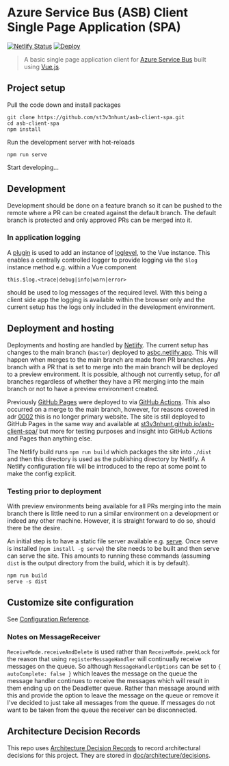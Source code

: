 # Azure Service Bus (ASB) Client Single Page Application (SPA)

[![Netlify Status](https://api.netlify.com/api/v1/badges/faddd526-b59a-49cb-b5c5-6c8eac0bfe17/deploy-status)](https://app.netlify.com/sites/asbc/deploys)
[![Deploy](https://github.com/st3v3nhunt/asb-client-spa/workflows/Deploy/badge.svg)](https://github.com/st3v3nhunt/asb-client-spa/actions?query=workflow%3ADeploy)

> A basic single page application client for
  [Azure Service Bus](https://docs.microsoft.com/en-us/azure/service-bus-messaging/service-bus-messaging-overview)
  built using [Vue.js](https://vuejs.org/).

## Project setup

Pull the code down and install packages
```
git clone https://github.com/st3v3nhunt/asb-client-spa.git
cd asb-client-spa
npm install
```

Run the development server with hot-reloads
```
npm run serve
```

Start developing...

## Development

Development should be done on a feature branch so it can be pushed to the
remote where a PR can be created against the default branch. The default branch
is protected and only approved PRs can be merged into it.

### In application logging

A [plugin](./src/plugins/logger.js) is used to add an instance of
[loglevel](https://www.npmjs.com/package/loglevel), to the Vue instance. This
enables a centrally controlled logger to provide logging via the `$log`
instance method e.g. within a Vue component
```
this.$log.<trace|debug|info|warn|error>
```
should be used to log messages of the required level. With this being a client
side app the logging is available within the browser only and the current setup
has the logs only included in the development environment.

## Deployment and hosting

Deployments and hosting are handled by [Netlify](https://www.netlify.com/). The
current setup has changes to the main branch (`master`) deployed to
[asbc.netlify.app](https://asbc.netlify.app/). This will happen when merges to
the main branch are made from PR branches. Any branch with a PR that is set to
merge into the main branch will be deployed to a preview environment. It is
possible, although not currently setup, for _all_ branches regardless of
whether they have a PR merging into the main branch or not to have a preview
environment created.

Previously [GitHub Pages](https://pages.github.com/) were deployed to via
[GitHub Actions](https://github.com/features/actions). This also occurred on a
merge to the main branch, however, for reasons covered in adr
[0002](./doc/adr/0002-use-netlify-for-deployments-and-hosting.md) this is no
longer primary website. The site is still deployed to GitHub Pages in the same
way and available at
[st3v3nhunt.github.io/asb-client-spa/](https://st3v3nhunt.github.io/asb-client-spa/)
but more for testing purposes and insight into GitHub Actions and Pages than
anything else.

The Netlify build runs `npm run build` which packages the site into `./dist`
and then this directory is used as the publishing directory by Netlify. A
Netlify configuration file will be introduced to the repo at some point to make
the config explicit.

### Testing prior to deployment

With preview environments being available for all PRs merging into the main
branch there is little need to run a similar environment on a development or
indeed any other machine. However, it is straight forward to do so, should
there be the desire.

An initial step is to have a static file server available e.g.
[serve](https://www.npmjs.com/package/serve). Once serve is installed
(`npm install -g serve`) the site needs to be built and then serve can serve
the site. This amounts to running these commands (assuming `dist` is the output
directory from the build, which it is by default).
```
npm run build
serve -s dist
```

## Customize site configuration

See [Configuration Reference](https://cli.vuejs.org/config/).

### Notes on MessageReceiver

`ReceiveMode.receiveAndDelete` is used rather than `ReceiveMode.peekLock` for
the reason that using `registerMessageHandler` will continually receive
messages on the queue. So although `MessageHandlerOptions` can be set to
`{ autoComplete: false }` which leaves the message on the queue the message
handler continues to receive the messages which will result in them ending up
on the Deadletter queue. Rather than message around with this and provide the
option to leave the message on the queue or remove it I've decided to just take
all messages from the queue. If messages do not want to be taken from the queue
the receiver can be disconnected.

## Architecture Decision Records

This repo uses
[Architecture Decision Records](http://thinkrelevance.com/blog/2011/11/15/documenting-architecture-decisions)
to record architectural decisions for this project.
They are stored in [doc/architecture/decisions](doc/architecture/decisions).
